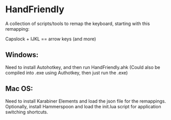 # HandFriendly
A collection of scripts/tools to remap the keyboard, starting with this remapping:

Capslock + IJKL == arrow keys (and more)

## Windows: 
Need to install Autohotkey, and then run HandFriendly.ahk (Could also be compiled into .exe using Authotkey, then just run the .exe)

## Mac OS:
Need to install Karabiner Elements and load the json file for the remappings.
Optionally, install Hammerspoon and load the init.lua script for application switching shortcuts.


